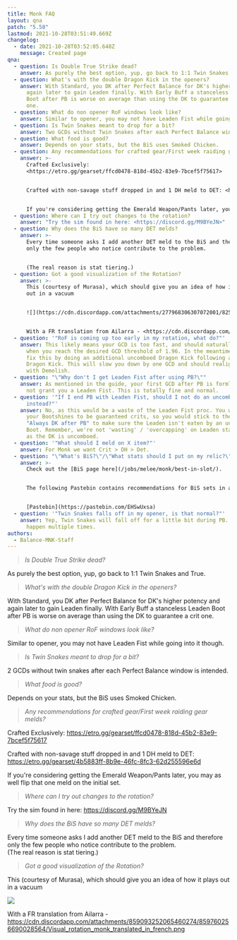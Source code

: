 ```yaml
---
title: Monk FAQ
layout: qna
patch: "5.58"
lastmod: 2021-10-28T03:51:49.669Z
changelog:
  - date: 2021-10-28T03:52:05.648Z
    message: Created page
qna:
  - question: Is Double True Strike dead?
    answer: As purely the best option, yup, go back to 1:1 Twin Snakes and True.
  - question: What's with the double Dragon Kick in the openers?
    answer: With Standard, you DK after Perfect Balance for DK's higher potency and
      again later to gain Leaden finally. With Early Buff a stanceless Leaden
      Boot after PB is worse on average than using the DK to guarantee a crit
      one.
  - question: What do non opener RoF windows look like?
    answer: Similar to opener, you may not have Leaden Fist while going into it though.
  - question: Is Twin Snakes meant to drop for a bit?
    answer: Two GCDs without Twin Snakes after each Perfect Balance window is intended.
  - question: What food is good?
    answer: Depends on your stats, but the BiS uses Smoked Chicken.
  - question: Any recommendations for crafted gear/First week raiding gear melds?
    answer: >-
      Crafted Exclusively:
      <https://etro.gg/gearset/ffcd0478-818d-45b2-83e9-7bcef5f75617>


      Crafted with non-savage stuff dropped in and 1 DH meld to DET: <https://etro.gg/gearset/4b5883ff-8b9e-46fc-8fc3-62d255596e6d>


      If you're considering getting the Emerald Weapon/Pants later, you may as well flip that one meld on the initial set.
  - question: Where can I try out changes to the rotation?
    answer: "Try the sim found in here: <https://discord.gg/M9BYeJN>"
  - question: Why does the BiS have so many DET melds?
    answer: >-
      Every time someone asks I add another DET meld to the BiS and therefore
      only the few people who notice contribute to the problem.


      (The real reason is stat tiering.)
  - question: Got a good visualization of the Rotation?
    answer: >-
      This (courtesy of Murasa), which should give you an idea of how it plays
      out in a vacuum 


      ![](https://cdn.discordapp.com/attachments/277968306307072001/825746336585482300/unknown.png)


      With a FR translation from Ailarra - <https://cdn.discordapp.com/attachments/859093252065460274/859760256690028564/Visual_rotation_monk_translated_in_french.png>
  - question: '"RoF is coming up too early in my rotation, what do?"'
    answer: This likely means your GCD is too fast, and should naturally fix itself
      when you reach the desired GCD threshold of 1.96. In the meantime, you can
      fix this by doing an additional uncomboed Dragon Kick following a previous
      Dragon Kick. This will slow you down by one GCD and should realign RoF
      with Demolish.
  - question: "\"Why don't I get Leaden Fist after using PB?\""
    answer: As mentioned in the guide, your first GCD after PB is formless so will
      not grant you a Leaden Fist. This is totally fine and normal.
  - question: '"If I end PB with Leaden Fist, should I not do an uncomboed Bootshine
      instead?"'
    answer: No, as this would be a waste of the Leaden Fist proc. You want all of
      your Bootshines to be guaranteed crits, so you would stick to the rule of
      "Always DK after PB" to make sure the Leaden isn't eaten by an uncomboed
      Boot. Remember, we're not 'wasting' / 'overcapping' on Leaden stacks here,
      as the DK is uncomboed.
  - question: '"What should I meld on X item?"'
    answer: For Monk we want Crit > DH > Det.
  - question: "\"What's BiS?\"/\"What stats should I put on my relic?\""
    answer: >-
      Check out the [BiS page here](/jobs/melee/monk/best-in-slot/).


      The following Pastebin contains recommendations for BiS sets in all three Ultimate fights, containing both Relic/Non-relic sets


      [Pastebin](https://pastebin.com/EHSwUxsa)
  - question: '"Twin Snakes falls off in my opener, is that normal?"'
    answer: Yep, Twin Snakes will fall off for a little bit during PB. This will
      happen multiple times.
authors:
  - Balance-MNK-Staff
---
```

> *Is Double True Strike dead?*

As purely the best option, yup, go back to 1:1 Twin Snakes and True.

> *What's with the double Dragon Kick in the openers?* 

With Standard, you DK after Perfect Balance for DK's higher potency and again later to gain Leaden finally. With Early Buff a stanceless Leaden Boot after PB is worse on average than using the DK to guarantee a crit one.

> *What do non opener RoF windows look like?*

Similar to opener, you may not have Leaden Fist while going into it though.

> *Is Twin Snakes meant to drop for a bit?*

2 GCDs without twin snakes after each Perfect Balance window is intended.

> *What food is good?*

Depends on your stats, but the BiS uses Smoked Chicken.

> *Any recommendations for crafted gear/First week raiding gear melds?*

Crafted Exclusively: <https://etro.gg/gearset/ffcd0478-818d-45b2-83e9-7bcef5f75617>

Crafted with non-savage stuff dropped in and 1 DH meld to DET: <https://etro.gg/gearset/4b5883ff-8b9e-46fc-8fc3-62d255596e6d>

If you're considering getting the Emerald Weapon/Pants later, you may as well flip that one meld on the initial set.

> *Where can I try out changes to the rotation?*

Try the sim found in here: <https://discord.gg/M9BYeJN>

> *Why does the BiS have so many DET melds?*

Every time someone asks I add another DET meld to the BiS and therefore only the few people who notice contribute to the problem.\
(The real reason is stat tiering.)

> *Got a good visualization of the Rotation?*

This (courtesy of Murasa), which should give you an idea of how it plays out in a vacuum 

![](https://cdn.discordapp.com/attachments/277968306307072001/825746336585482300/unknown.png)

With a FR translation from Ailarra - <https://cdn.discordapp.com/attachments/859093252065460274/859760256690028564/Visual_rotation_monk_translated_in_french.png>